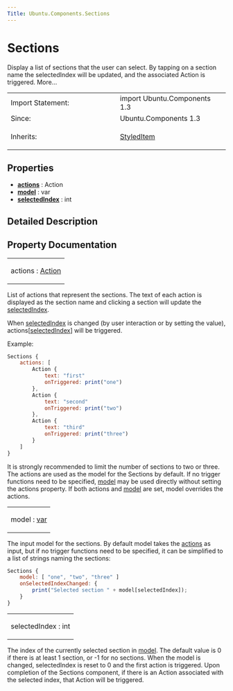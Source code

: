 ```yaml
---
Title: Ubuntu.Components.Sections
---
```

        
Sections
========

<span class="subtitle"></span>
Display a list of sections that the user can select. By tapping on a section name the selectedIndex will be updated, and the associated Action is triggered. More...

<table>
<colgroup>
<col width="50%" />
<col width="50%" />
</colgroup>
<tbody>
<tr class="odd">
<td>Import Statement:</td>
<td>import Ubuntu.Components 1.3</td>
</tr>
<tr class="even">
<td>Since:</td>
<td>Ubuntu.Components 1.3</td>
</tr>
<tr class="odd">
<td>Inherits:</td>
<td><p><a href="Ubuntu.Components.StyledItem.md">StyledItem</a></p></td>
</tr>
</tbody>
</table>

<span id="properties"></span>
Properties
----------

-   ****[actions](#actions-prop)**** : Action
-   ****[model](#model-prop)**** : var
-   ****[selectedIndex](#selectedIndex-prop)**** : int

<span id="details"></span>
Detailed Description
--------------------

Property Documentation
----------------------

<table>
<colgroup>
<col width="100%" />
</colgroup>
<tbody>
<tr class="odd">
<td><p><span id="actions-prop"></span><span class="name">actions</span> : <span class="type"><a href="Ubuntu.Components.Action.md">Action</a></span></p></td>
</tr>
</tbody>
</table>

List of actions that represent the sections. The text of each action is displayed as the section name and clicking a section will update the [selectedIndex](#selectedIndex-prop).

When [selectedIndex](#selectedIndex-prop) is changed (by user interaction or by setting the value), actions\[[selectedIndex](#selectedIndex-prop)\] will be triggered.

Example:

``` qml
Sections {
    actions: [
        Action {
            text: "first"
            onTriggered: print("one")
        },
        Action {
            text: "second"
            onTriggered: print("two")
        },
        Action {
            text: "third"
            onTriggered: print("three")
        }
    ]
}
```

It is strongly recommended to limit the number of sections to two or three. The actions are used as the model for the Sections by default. If no trigger functions need to be specified, [model](#model-prop) may be used directly without setting the actions property. If both actions and [model](#model-prop) are set, model overrides the actions.

<table>
<colgroup>
<col width="100%" />
</colgroup>
<tbody>
<tr class="odd">
<td><p><span id="model-prop"></span><span class="name">model</span> : <span class="type"><a href="http://doc.qt.io/qt-5/qml-var.html">var</a></span></p></td>
</tr>
</tbody>
</table>

The input model for the sections. By default model takes the [actions](#actions-prop) as input, but if no trigger functions need to be specified, it can be simplified to a list of strings naming the sections:

``` qml
Sections {
    model: [ "one", "two", "three" ]
    onSelectedIndexChanged: {
        print("Selected section " + model[selectedIndex]);
    }
}
```

<table>
<colgroup>
<col width="100%" />
</colgroup>
<tbody>
<tr class="odd">
<td><p><span id="selectedIndex-prop"></span><span class="name">selectedIndex</span> : <span class="type">int</span></p></td>
</tr>
</tbody>
</table>

The index of the currently selected section in [model](#model-prop). The default value is 0 if there is at least 1 section, or -1 for no sections. When the model is changed, selectedIndex is reset to 0 and the first action is triggered. Upon completion of the Sections component, if there is an Action associated with the selected index, that Action will be triggered.


